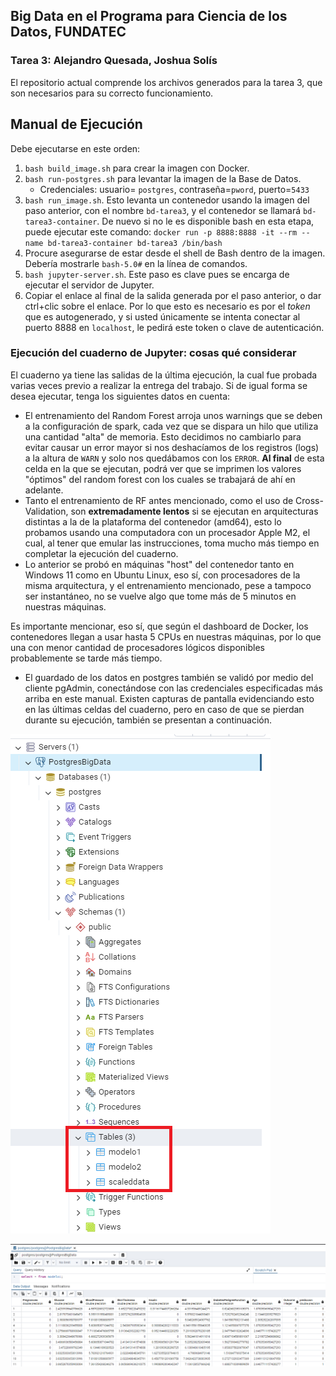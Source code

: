 ## Big Data en el Programa para Ciencia de los Datos, FUNDATEC
### Tarea 3: Alejandro Quesada, Joshua Solís
El repositorio actual comprende los archivos generados para la tarea 3, que son necesarios para su correcto funcionamiento.

## Manual de Ejecución
Debe ejecutarse en este orden:
1. `bash build_image.sh` para crear la imagen con Docker.
2. `bash run-postgres.sh` para levantar la imagen de la Base de Datos.
    * Credenciales: usuario= `postgres`, contraseña=`pword`, puerto=`5433`
2. `bash run_image.sh`. Esto levanta un contenedor usando la imagen del paso anterior, con el nombre `bd-tarea3`, y el contenedor se llamará `bd-tarea3-container`. De nuevo si no le es disponible bash en esta etapa, puede ejecutar este comando: `docker run -p 8888:8888 -it --rm --name bd-tarea3-container bd-tarea3 /bin/bash`
3. Procure asegurarse de estar desde el shell de Bash dentro de la imagen. Debería mostrarle `bash-5.0#` en la línea de comandos.
4. `bash jupyter-server.sh`. Este paso es clave pues se encarga de ejecutar el servidor de Jupyter.
5. Copiar el enlace al final de la salida generada por el paso anterior, o dar ctrl+clic sobre el enlace. Por lo que esto es necesario es por el _token_ que es autogenerado, y si usted únicamente se intenta conectar al puerto 8888 en `localhost`, le pedirá este token o clave de autenticación.

### Ejecución del cuaderno de Jupyter: cosas qué considerar
El cuaderno ya tiene las salidas de la última ejecución, la cual fue probada varias veces previo a realizar la entrega del trabajo. Si de igual forma se desea ejecutar, tenga los siguientes datos en cuenta:
* El entrenamiento del Random Forest arroja unos warnings que se deben a la configuración de spark, cada vez que se dispara un hilo que utiliza una cantidad "alta" de memoria. Esto decidimos no cambiarlo para evitar causar un error mayor si nos deshacíamos de los registros (logs) a la altura de `WARN` y solo nos quedábamos con los `ERROR`. **Al final** de esta celda en la que se ejecutan, podrá ver que se imprimen los valores "óptimos" del random forest con los cuales se trabajará de ahí en adelante.
* Tanto el entrenamiento de RF antes mencionado, como el uso de Cross-Validation, son **extremadamente lentos** si se ejecutan en arquitecturas distintas a la de la plataforma del contenedor (amd64), esto lo probamos usando una computadora con un procesador Apple M2, el cual, al tener que emular las instrucciones, toma mucho más tiempo en completar la ejecución del cuaderno.
* Lo anterior se probó en máquinas "host" del contenedor tanto en Windows 11 como en Ubuntu Linux, eso sí, con procesadores de la misma arquitectura, y el entrenamiento mencionado, pese a tampoco ser instantáneo, no se vuelve algo que tome más de 5 minutos en nuestras máquinas.

Es importante mencionar, eso sí, que según el dashboard de Docker, los contenedores llegan a usar hasta 5 CPUs en nuestras máquinas, por lo que una con menor cantidad de procesadores lógicos disponibles probablemente se tarde más tiempo.

* El guardado de los datos en postgres también se validó por medio del cliente pgAdmin, conectándose con las credenciales especificadas más arriba en este manual. Existen capturas de pantalla evidenciando esto en las últimas celdas del cuaderno, pero en caso de que se pierdan durante su ejecución, también se presentan a continuación.

![Tablas Encontradas](imgs/tables.png)

![Select de modelo1](imgs/query-result.png)